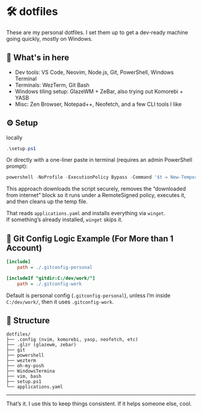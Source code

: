 # 🛠️ dotfiles

These are my personal dotfiles. I set them up to get a dev-ready machine going quickly, mostly on Windows.

## 🧰 What's in here

- Dev tools: VS Code, Neovim, Node.js, Git, PowerShell, Windows Terminal
- Terminals: WezTerm, Git Bash
- Windows tiling setup: GlazeWM + ZeBar, also trying out Komorebi + YASB
- Misc: Zen Browser, Notepad++, Neofetch, and a few CLI tools I like

## ⚙️ Setup

locally

```powershell
.\setup.ps1
```

Or directly with a one-liner paste in terminal (requires an admin PowerShell prompt):
```powershell
powershell -NoProfile -ExecutionPolicy Bypass -Command '$t = New-TemporaryFile; Invoke-WebRequest -Uri "https://raw.githubusercontent.com/eliascreates/dotfiles/main/setup.ps1" -OutFile $t; Unblock-File $t; & $t; Remove-Item $t'
```
This approach downloads the script securely, removes the “downloaded from internet” block so it runs under a RemoteSigned policy, executes it, and then cleans up the temp file.

That reads `applications.yaml` and installs everything via `winget`.  
If something’s already installed, `winget` skips it.

## 🧠 Git Config Logic Example (For More than 1 Account)

```ini
[include]
    path = ./.gitconfig-personal

[includeIf "gitdir:C:/dev/work/"]
    path = ./.gitconfig-work
```

Default is personal config (`.gitconfig-personal`), unless I’m inside `C:/dev/work/`, then it uses `.gitconfig-work`.

## 📁 Structure

```
dotfiles/
├── .config (nvim, komorebi, yasp, neofetch, etc)
├── .glzr (glazewm, zebar)
├── git
├── powershell
├── wezterm
├── oh-my-posh
├── WindowsTermina
├── vim, bash
├── setup.ps1
└── applications.yaml
```

---

That’s it. I use this to keep things consistent. If it helps someone else, cool.